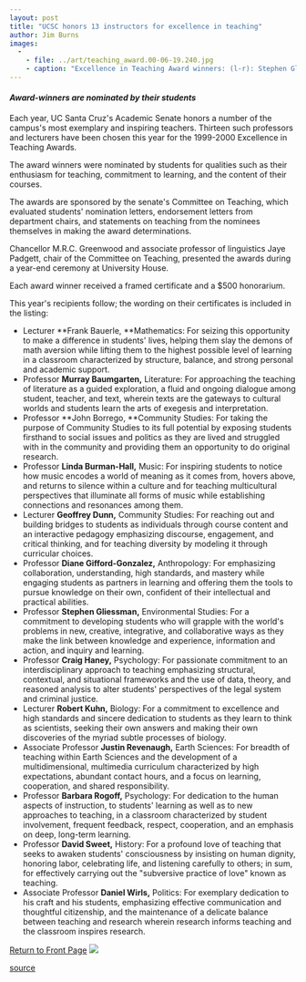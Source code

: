```yaml
---
layout: post
title: "UCSC honors 13 instructors for excellence in teaching"
author: Jim Burns
images:
  -
    - file: ../art/teaching_award.00-06-19.240.jpg
    - caption: "Excellence in Teaching Award winners: (l-r): Stephen Gliessman, Robert Kuhn, Linda Burman-Hall, Frank Bauerle, Geoffrey Dunn, Craig Haney, Diane Gifford-Gonzalez, John Borrego, Barbara Rogoff, David Sweet, Daniel Wirls, and Justin Revenaugh (not pictured, Murray Baumgarten) (UCSC Photo Services)"
---
```


#### **_Award-winners are nominated by their students_**

Each year, UC Santa Cruz's Academic Senate honors a number of the campus's most exemplary and inspiring teachers. Thirteen such professors and lecturers have been chosen this year for the 1999-2000 Excellence in Teaching Awards.

The award winners were nominated by students for qualities such as their enthusiasm for teaching, commitment to learning, and the content of their courses.

The awards are sponsored by the senate's Committee on Teaching, which evaluated students' nomination letters, endorsement letters from department chairs, and statements on teaching from the nominees themselves in making the award determinations.

Chancellor M.R.C. Greenwood and associate professor of linguistics Jaye Padgett, chair of the Committee on Teaching, presented the awards during a year-end ceremony at University House.

Each award winner received a framed certificate and a $500 honorarium.

This year's recipients follow; the wording on their certificates is included in the listing:

* Lecturer **Frank Bauerle, **Mathematics: For seizing this opportunity to make a difference in students' lives, helping them slay the demons of math aversion while lifting them to the highest possible level of learning in a classroom characterized by structure, balance, and strong personal and academic support.
* Professor **Murray Baumgarten,** Literature: For approaching the teaching of literature as a guided exploration, a fluid and ongoing dialogue among student, teacher, and text, wherein texts are the gateways to cultural worlds and students learn the arts of exegesis and interpretation.
* Professor **John Borrego, **Community Studies: For taking the purpose of Community Studies to its full potential by exposing students firsthand to social issues and politics as they are lived and struggled with in the community and providing them an opportunity to do original research.
* Professor **Linda Burman-Hall,** Music: For inspiring students to notice how music encodes a world of meaning as it comes from, hovers above, and returns to silence within a culture and for teaching multicultural perspectives that illuminate all forms of music while establishing connections and resonances among them.
* Lecturer **Geoffrey Dunn,** Community Studies: For reaching out and building bridges to students as individuals through course content and an interactive pedagogy emphasizing discourse, engagement, and critical thinking, and for teaching diversity by modeling it through curricular choices.
* Professor **Diane Gifford-Gonzalez,** Anthropology: For emphasizing collaboration, understanding, high standards, and mastery while engaging students as partners in learning and offering them the tools to pursue knowledge on their own, confident of their intellectual and practical abilities.
* Professor **Stephen Gliessman,** Environmental Studies: For a commitment to developing students who will grapple with the world's problems in new, creative, integrative, and collaborative ways as they make the link between knowledge and experience, information and action, and inquiry and learning.
* Professor **Craig Haney,** Psychology: For passionate commitment to an interdisciplinary approach to teaching emphasizing structural, contextual, and situational frameworks and the use of data, theory, and reasoned analysis to alter students' perspectives of the legal system and criminal justice.
* Lecturer **Robert Kuhn,** Biology: For a commitment to excellence and high standards and sincere dedication to students as they learn to think as scientists, seeking their own answers and making their own discoveries of the myriad subtle processes of biology.
* Associate Professor **Justin Revenaugh,** Earth Sciences: For breadth of teaching within Earth Sciences and the development of a multidimensional, multimedia curriculum characterized by high expectations, abundant contact hours, and a focus on learning, cooperation, and shared responsibility.
* Professor **Barbara Rogoff,** Psychology: For dedication to the human aspects of instruction, to students' learning as well as to new approaches to teaching, in a classroom characterized by student involvement, frequent feedback, respect, cooperation, and an emphasis on deep, long-term learning.
* Professor **David Sweet,** History: For a profound love of teaching that seeks to awaken students' consciousness by insisting on human dignity, honoring labor, celebrating life, and listening carefully to others; in sum, for effectively carrying out the "subversive practice of love" known as teaching.
* Associate Professor **Daniel Wirls,** Politics: For exemplary dedication to his craft and his students, emphasizing effective communication and thoughtful citizenship, and the maintenance of a delicate balance between teaching and research wherein research informs teaching and the classroom inspires research.

  
[Return to Front Page][1] ![ ][2]

[1]: ../../index.html
[2]: ../../images/trans.gif

[source](http://www1.ucsc.edu/currents/99-00/06-19/teaching.html "Permalink to teaching")
